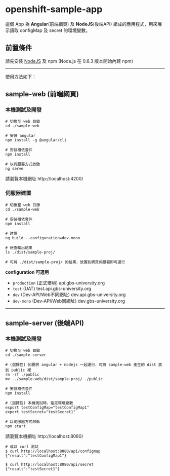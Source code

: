 # openshift-sample-app
這個 App 為 **Angular**(前端網頁) 及 **NodeJS**(後端API) 組成的應用程式，用來展示讀取 configMap 及 secret 的環境變數。

## 前置條件
請先安裝 [NodeJS](https://nodejs.org/zh-tw/download/package-manager/) 及 npm (Node.js 在 0.6.3 版本開始內建 npm)

---

使用方法如下：

## sample-web (前端網頁)

### 本機測試及開發
```
# 切換至 web 目錄
cd ./sample-web

# 安裝 angular
npm install -g @angular/cli

# 安裝相依套件
npm install

# 以伺服器方式啟動
ng serve
```
請瀏覽本機網址 http://localhost:4200/

### 伺服器建置
```
# 切換至 web 目錄
cd ./sample-web

# 安裝相依套件
npm install

# 建置
ng build --configuration=dev-mono

# 檢查輸出結果
ls ./dist/sample-proj/

# 可將 ./dist/sample-proj/ 的結果，放置到網頁伺服器即可運行
```
**configuration 可選用**
- `production` (正式環境) api.gbs-university.org
- `test` (UAT) test.api.gbs-university.org
- `dev` (Dev-API/Web不同網址) dev.api.gbs-university.org
- `dev-mono` (Dev-API/Web同網址) dev.gbs-university.org

---

## sample-server (後端API)

### 本機測試及開發
```
# 切換至 web 目錄
cd ./sample-server

# (選擇性) 如要將 angular + nodejs 一起運行，可將 sample-web 產生的 dist 放到 public 裡
rm -rf ./public
mv ../sample-web/dist/sample-proj/ ./public

# 安裝相依套件
npm install

# (選擇性) 本機測試時，指定環境變數
export testConfigMap="testConfigMap1"
export testSecret="testSecret1"

# 以伺服器方式啟動
npm start
```

請瀏覽本機網址 http://localhost:8080/
```
# 或以 curl 測試
$ curl http://localhost:8080/api/configmap
{"result":"testConfigMap1"}

$ curl http://localhost:8080/api/secret
{"result":"testSecret1"}
```
